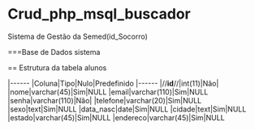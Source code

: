 # Crud_php_msql_buscador
Sistema de Gestão da Semed(id_Socorro)

===Base de Dados sistema

== Estrutura da tabela alunos

|------
|Coluna|Tipo|Nulo|Predefinido
|------
|//**id**//|int(11)|Não|
|nome|varchar(45)|Sim|NULL
|email|varchar(110)|Sim|NULL
|senha|varchar(110)|Não|
|telefone|varchar(20)|Sim|NULL
|sexo|text|Sim|NULL
|data_nasc|date|Sim|NULL
|cidade|text|Sim|NULL
|estado|varchar(45)|Sim|NULL
|endereco|varchar(45)|Sim|NULL

